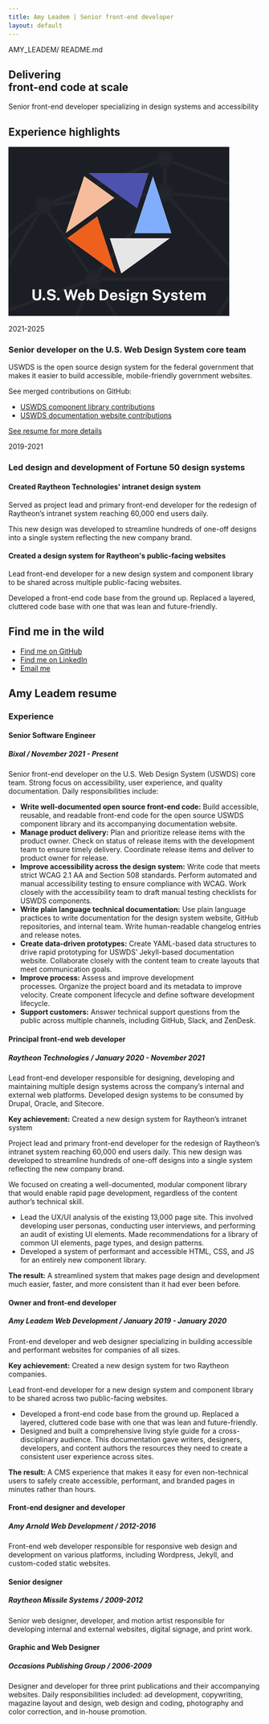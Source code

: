 ```yaml
---
title: Amy Leadem | Senior front-end developer
layout: default
---
```


<div class="grid-container">
  <section aria-label="page title">
    <p class="sticky-banner">
      AMY_LEADEM/ README.md
    </p>
  </section>

  <section aria-label="hero">
    <h1 class="font-size-3xl">Delivering <br/>front-end code at scale</h1>
  </section>

  <section aria-label="personal summary">
    <p class="summary-banner">
      Senior front-end developer specializing in design systems and accessibility
    </p>
  </section>

  <section aria-label="career highlights">
    <h2>Experience highlights</h2>
    <article class="job-card job-card--one-item">
      <img class="job-card__image" src="./assets/img/uswds.png" alt="United States Web Design System logo">
      <div class="job-card__body">
        <p class="job-card__tag">2021-2025</p>
        <h3 class="job-card__headline">Senior developer on the U.S. Web Design System core team</h3>
        <p>USWDS is the open source design system for the federal government that makes it easier to build accessible, mobile-friendly government websites.</p>
        <p>See merged contributions on GitHub:</p>
        <ul>
          <li>
            <a href="https://github.com/uswds/uswds/pulls?q=is%3Apr+is%3Amerged+author%3Aamyleadem">
              USWDS component library contributions
            </a>
          </li>
          <li>
            <a href="https://github.com/uswds/uswds-site/pulls?q=is%3Apr+is%3Amerged+author%3Aamyleadem">
              USWDS documentation website contributions
            </a>
          </li>
        </ul>
        <a href="#resume">See resume for more details</a>
      </div>
    </article>
    <article class="job-card job-card--two-items">
      <div class="job-card__headline">
        <p class="job-card__tag">2019-2021</p>
        <h3>Led design and development of Fortune 50 design systems</h3>
      </div>
      <div class="job-card__body">
        <div>
          <h4 class="job-card__subheadline">Created Raytheon Technologies' intranet design system</h4>
          <p>Served as project lead and primary front-end developer for the redesign of Raytheon’s intranet system reaching 60,000 end users daily. </p>
          <p>This new design was developed to streamline hundreds of one-off designs into a single system reflecting the new company brand. </p>
        </div>
        <div>
          <h4 class="job-card__subheadline">Created a design system for Raytheon's public-facing websites</h4>
          <p>Lead front-end developer for a new design system and component library to be shared across multiple public-facing websites.</p>
          <p>Developed a front-end code base from the ground up. Replaced a layered, cluttered code base with one that was lean and future-friendly.</p>
        </div>
      </div>
    </article>
  </section>

  <section aria-label="contact">
    <h2>Find me in the wild</h2>
    <ul>
      <li><a href="https://github.com/amyleadem">Find me on GitHub</a></li>
      <li><a href="http://www.linkedin.com/in/amyleadem">Find me on LinkedIn</a></li>
      <li><a href="mailto:amyleadem@gmail.com">Email me</a></li>
    </ul>
  </section>

  <!-- <section class="practice-area" aria-label="breaking down silos">
    <div>
      <h2 class="font-size-2xl">Translating practice area needs into code</h2>
      <p>All web project work eventually finds its way into code. Having the ability to speak the language of content strategy, accessibility, and UX/UI makes for faster process and higher quality results.</p>
    </div>
    <div>
      <ul>
        <li>
          Accessibility
          <img src="./assets/img/handshake.png" alt="handshake emoji">
        </li>
        <li>
          Content
           <img src="./assets/img/handshake.png" alt="handshake emoji">
        </li>
        <li>
          Development
          <img src="./assets/img/handshake.png" alt="handshake emoji">
        </li>
        <li>
          UX/UI
        </li>
      </ul>
    </div>
  </section> -->

  <section aria-label="resume" id="resume">
    <div class="main-content">
      <article>
      <h2>
        Amy Leadem resume
      </h2>
      <h3>Experience</h3>
      </article>
      <article>
        <h4>Senior Software Engineer</h4>
        <h5>Bixal / November 2021 - Present</h5>
        <p>Senior front-end developer on the U.S. Web Design System (USWDS) core team. Strong focus on accessibility, user experience, and quality documentation. Daily responsibilities include:</p>
        <ul>
          <li><strong>Write well-documented open source front-end code:</strong> Build accessible, reusable, and readable front-end code for the open source USWDS component library and its accompanying documentation website.</li>
          <li><strong>Manage product delivery:</strong> Plan and prioritize release items with the product owner. Check on status of release items with the development team to ensure timely delivery. Coordinate release items and deliver to product owner for release.</li>
          <li><strong>Improve accessibility across the design system:</strong> Write code that meets strict WCAG 2.1 AA and Section 508 standards. Perform automated and manual accessibility testing to ensure compliance with WCAG. Work closely with the accessibility team to draft manual testing checklists for USWDS components.</li>
          <li><strong>Write plain language technical documentation:</strong> Use plain language practices to write documentation for the design system website, GitHub repositories, and internal team. Write human-readable changelog entries and release notes.</li>
          <li><strong>Create data-driven prototypes:</strong> Create YAML-based data structures to drive rapid prototyping for USWDS’ Jekyll-based documentation website. Collaborate closely with the content team to create layouts that meet communication goals.</li>
          <li><strong>Improve process:</strong> Assess and improve development processes. Organize the project board and its metadata to improve velocity. Create component lifecycle and define software development lifecycle.</li>
          <li><strong>Support customers:</strong> Answer technical support questions from the public across multiple channels, including GitHub, Slack, and ZenDesk.</li>
        </ul>
      </article>
      <article>
        <h4>Principal front-end web developer</h4>
        <h5>Raytheon Technologies / January 2020 - November 2021</h5>
        <p>Lead front-end developer responsible for designing, developing and maintaining multiple design systems across the company’s internal and external web platforms. Developed design systems to be consumed by Drupal, Oracle, and Sitecore.</p>
        <p><strong>Key achievement:</strong> Created a new design system for Raytheon’s intranet system</p>
        <p>Project lead and primary front-end developer for the redesign of Raytheon’s intranet system reaching 60,000 end users daily. This new design was developed to streamline hundreds of one-off designs into a single system reflecting the new company brand.</p>
        <p>We focused on creating a well-documented, modular component library that would enable rapid page development, regardless of the content author’s technical skill.</p>
        <ul>
          <li>Lead the UX/UI analysis of the existing 13,000 page site. This involved developing user personas, conducting user interviews, and performing an audit of existing UI elements. Made recommendations for a library of common UI elements, page types, and design patterns.</li>
          <li>Developed a system of performant and accessible HTML, CSS, and JS for an entirely new component library.</li>
        </ul>
        <p><strong>The result:</strong> A streamlined system that makes page design and development much easier, faster, and more consistent than it had ever been before.</p>
      </article>
      <article>
        <h4>Owner and front-end developer</h4>
        <h5>Amy Leadem Web Development / January 2019 - January 2020</h5>
        <p>Front-end developer and web designer specializing in building accessible and performant websites for companies of all sizes.</p>
        <p><strong>Key achievement:</strong> Created a new design system for two Raytheon companies.</p>
        <p>Lead front-end developer for a new design system and component library to be shared across two public-facing websites.</p>
        <ul>
          <li>Developed a front-end code base from the ground up. Replaced a layered, cluttered code base with one that was lean and future-friendly.</li>
          <li>Designed and built a comprehensive living style guide for a cross-disciplinary audience. This documentation gave writers, designers, developers, and content authors the resources they need to create a consistent user experience across sites.</li>
        </ul>
        <p><strong>The result:</strong> A CMS experience that makes it easy for even non-technical users to safely create accessible, performant, and branded pages in minutes rather than hours.</p>
      </article>
      <article>
        <h4>Front-end designer and developer</h4>
        <h5>Amy Arnold Web Development / 2012-2016</h5>
        <p>Front-end web developer responsible for responsive web design and development on various platforms, including Wordpress, Jekyll, and custom-coded static websites.</p>
      </article>
      <article>
        <h4>Senior designer</h4>
        <h5>Raytheon Missile Systems / 2009-2012</h5>
        <p>Senior web designer, developer, and motion artist responsible for developing internal and external websites, digital signage, and print work.</p>
      </article>
      <article>
        <h4>Graphic and Web Designer</h4>
        <h5>Occasions Publishing Group / 2006-2009</h5>
        <p>Designer and developer for three print publications and their accompanying websites. Daily responsibilities included: ad development, copywriting, magazine layout and design, web design and coding, photography and color correction, and in-house promotion.</p>
      </article>
    </div>
  </section>
</div>

